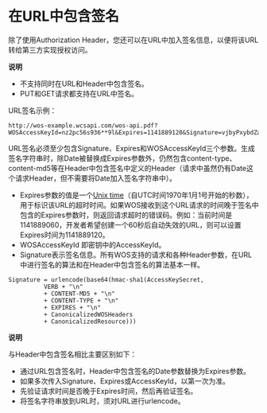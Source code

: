 # 在URL中包含签名

除了使用Authorization Header，您还可以在URL中加入签名信息，以便将该URL转给第三方实现授权访问。

**说明** 

* 不支持同时在URL和Header中包含签名。
* PUT和GET请求都支持在URL中签名。

URL签名示例：

```
http://wos-example.wcsapi.com/wos-api.pdf?WOSAccessKeyId=nz2pc56s936**9l&Expires=1141889120&Signature=vjbyPxybdZaNmGa%2ByT272YEAiv4%3D
```
URL签名必须至少包含Signature、Expires和WOSAccessKeyId三个参数。生成签名字符串时，除Date被替换成Expires参数外，仍然包含content-type、content-md5等在Header中包含签名中定义的Header（请求中虽然仍有Date这个请求Header，但不需要将Date加入签名字符串中）。
* Expires参数的值是一个[Unix time](https://baike.baidu.com/item/unix%E6%97%B6%E9%97%B4%E6%88%B3/2078227?fr=aladdin)（自UTC时间1970年1月1号开始的秒数），用于标识该URL的超时时间。如果WOS接收到这个URL请求的时间晚于签名中包含的Expires参数时，则返回请求超时的错误码。例如：当前时间是1141889060，开发者希望创建一个60秒后自动失效的URL，则可以设置Expires时间为1141889120。
* WOSAccessKeyId 即密钥中的AccessKeyId。
* Signature表示签名信息。所有WOS支持的请求和各种Header参数，在URL中进行签名的算法和在Header中包含签名的算法基本一样。
```
Signature = urlencode(base64(hmac-sha1(AccessKeySecret,
          VERB + "\n"
          + CONTENT-MD5 + "\n"
          + CONTENT-TYPE + "\n"
          + EXPIRES + "\n"
          + CanonicalizedWOSHeaders
          + CanonicalizedResource)))
```
**说明** 

与Header中包含签名相比主要区别如下：

* 通过URL包含签名时，Header中包含签名的Date参数替换为Expires参数。
* 如果多次传入Signature、Expires或AccessKeyId，以第一次为准。
* 先验证请求时间是否晚于Expires时间，然后再验证签名。
* 将签名字符串放到URL时，须对URL进行urlencode。
